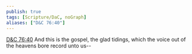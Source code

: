 ```yaml
---
publish: true
tags: [Scripture/DaC, noGraph]
aliases: ["D&C 76:40"]
---
```

[D&C 76:40](https://churchofjesuschrist.org/study/scriptures/dc-testament/dc/76?lang=eng&id=p40#p40) And this is the gospel, the glad tidings, which the voice out of the heavens bore record unto us--
